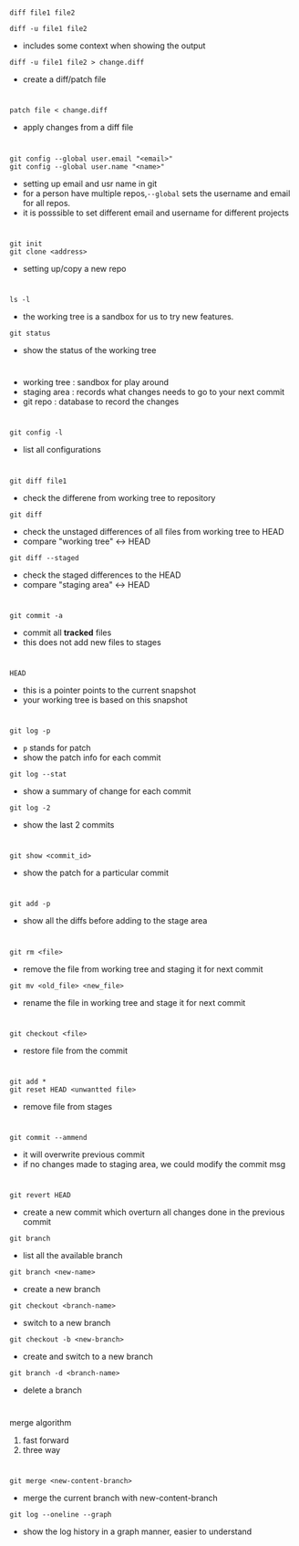 #

```=
diff file1 file2
```

```=
diff -u file1 file2
```
* includes some context when showing the output

```=
diff -u file1 file2 > change.diff
```
* create a diff/patch file

# 

```=
patch file < change.diff
```
* apply changes from a diff file 

#

```=
git config --global user.email "<email>"
git config --global user.name "<name>"
```
* setting up email and usr name in git
* for a person have multiple repos,`--global` sets the username and email for all repos. 
* it is posssible to set different email and username for different projects


#

```=
git init
git clone <address>
```
* setting up/copy a new repo

#

```=
ls -l
```
* the working tree is a sandbox for us to try new features.

```=
git status
```
* show the status of the working tree

#
* working tree : sandbox for play around
* staging area : records what changes needs to go to your next commit
* git repo : database to record the changes

#

```=
git config -l
```
* list all configurations

#

```=
git diff file1
```
* check the differene from working tree to repository

```=
git diff
```
* check the unstaged differences of all files from working tree to HEAD
* compare "working tree" <-> HEAD

```=
git diff --staged
```
* check the staged differences to the HEAD
* compare "staging area" <-> HEAD


#

```=
git commit -a 
```
* commit all **tracked** files
* this does not add new files to stages

#

```=
HEAD
```
* this is a pointer points to the current snapshot
* your working tree is based on this snapshot

#

```=
git log -p
```
* `p` stands for patch
* show the patch info for each commit

```=
git log --stat
```
* show a summary of change for each commit

```=
git log -2
```
* show the last 2 commits

#

```=
git show <commit_id>
```
* show the patch for a particular commit

#

```=
git add -p
```
* show all the diffs before adding to the stage area

# 

```=
git rm <file>
```
* remove the file from working tree and staging it for next commit

```=
git mv <old_file> <new_file>
```
* rename the file in working tree and stage it for next commit

#

```=
git checkout <file>
```
* restore file from the commit

#

```=
git add *
git reset HEAD <unwantted file>
```
* remove file from stages

#

```=
git commit --ammend
```
* it will overwrite previous commit
* if no changes made to staging area, we could modify the commit msg

#

```=
git revert HEAD
```
* create a new commit which overturn all changes done in the previous commit


```=
git branch
```
* list all the available branch

```=
git branch <new-name>
```
* create a new branch

```=
git checkout <branch-name>
```
* switch to a new branch

```=
git checkout -b <new-branch>
```
* create and switch to a new branch

```=
git branch -d <branch-name>
```
* delete a branch

# 

merge algorithm
1. fast forward
2. three way

#

```=
git merge <new-content-branch>
```
* merge the current branch with new-content-branch

```=
git log --oneline --graph
```
* show the log history in a graph manner, easier to understand










